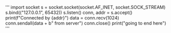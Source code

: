 '''
import socket
s = socket.socket(socket.AF_INET, socket.SOCK_STREAM)
s.bind(("127.0.0.1", 65432))
s.listen()
conn, addr = s.accept()
print(f"Connected by {addr}")
data = conn.recv(1024)         
conn.sendall(data + b" from server")
conn.close()
print("going to end here")
'''
